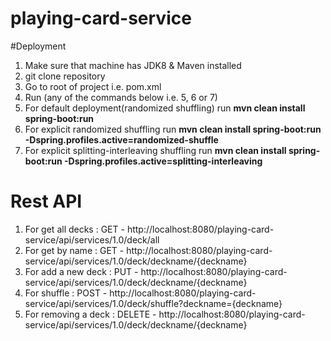 # playing-card-service

#Deployment
1. Make sure that machine has JDK8 & Maven installed
2. git clone repository
3. Go to root of project  i.e. pom.xml
4. Run (any of the commands below i.e. 5, 6 or 7)
5. For default deployment(randomized shuffling) run <b>mvn clean install spring-boot:run</b> 
6. For explicit randomized shuffling run <b>mvn clean install spring-boot:run -Dspring.profiles.active=randomized-shuffle</b>
7. For explicit splitting-interleaving shuffling run <b>mvn clean install spring-boot:run -Dspring.profiles.active=splitting-interleaving</b>

# Rest API

1. For get all decks : GET - http://localhost:8080/playing-card-service/api/services/1.0/deck/all
2. For get by name   : GET - http://localhost:8080/playing-card-service/api/services/1.0/deck/deckname/{deckname}
3. For add a new deck : PUT - http://localhost:8080/playing-card-service/api/services/1.0/deck/deckname/{deckname}
4. For shuffle : POST - http://localhost:8080/playing-card-service/api/services/1.0/deck/shuffle?deckname={deckname}
5. For removing a deck : DELETE - http://localhost:8080/playing-card-service/api/services/1.0/deck/deckname/{deckname}
